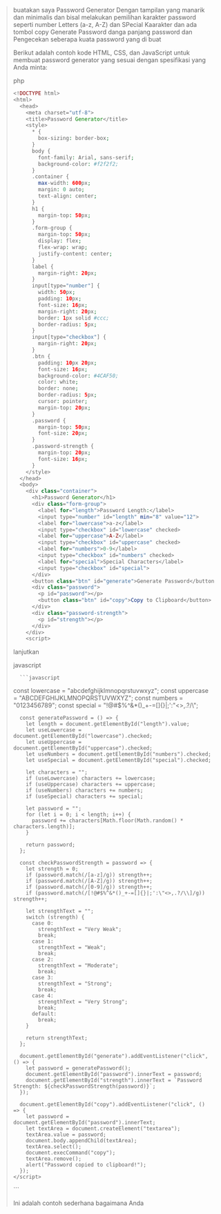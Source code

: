 > buatakan saya Password Generator Dengan tampilan yang manarik dan minimalis dan bisal melakukan pemilihan karakter password seperti number Letters (a-z, A-Z) dan SPecial Kaarakter dan ada tombol copy Generate Password danga panjang password dan Pengecekan seberapa kuata password yang di buat
> 
> Berikut adalah contoh kode HTML, CSS, dan JavaScript untuk membuat password generator yang sesuai dengan spesifikasi yang Anda minta:
> 
> php
> 
> ```php
> <!DOCTYPE html>
> <html>
>   <head>
>     <meta charset="utf-8">
>     <title>Password Generator</title>
>     <style>
>       * {
>         box-sizing: border-box;
>       }
>       body {
>         font-family: Arial, sans-serif;
>         background-color: #f2f2f2;
>       }
>       .container {
>         max-width: 600px;
>         margin: 0 auto;
>         text-align: center;
>       }
>       h1 {
>         margin-top: 50px;
>       }
>       .form-group {
>         margin-top: 50px;
>         display: flex;
>         flex-wrap: wrap;
>         justify-content: center;
>       }
>       label {
>         margin-right: 20px;
>       }
>       input[type="number"] {
>         width: 50px;
>         padding: 10px;
>         font-size: 16px;
>         margin-right: 20px;
>         border: 1px solid #ccc;
>         border-radius: 5px;
>       }
>       input[type="checkbox"] {
>         margin-right: 20px;
>       }
>       .btn {
>         padding: 10px 20px;
>         font-size: 16px;
>         background-color: #4CAF50;
>         color: white;
>         border: none;
>         border-radius: 5px;
>         cursor: pointer;
>         margin-top: 20px;
>       }
>       .password {
>         margin-top: 50px;
>         font-size: 20px;
>       }
>       .password-strength {
>         margin-top: 20px;
>         font-size: 16px;
>       }
>     </style>
>   </head>
>   <body>
>     <div class="container">
>       <h1>Password Generator</h1>
>       <div class="form-group">
>         <label for="length">Password Length:</label>
>         <input type="number" id="length" min="8" value="12">
>         <label for="lowercase">a-z</label>
>         <input type="checkbox" id="lowercase" checked>
>         <label for="uppercase">A-Z</label>
>         <input type="checkbox" id="uppercase" checked>
>         <label for="numbers">0-9</label>
>         <input type="checkbox" id="numbers" checked>
>         <label for="special">Special Characters</label>
>         <input type="checkbox" id="special">
>       </div>
>       <button class="btn" id="generate">Generate Password</button>
>       <div class="password">
>         <p id="password"></p>
>         <button class="btn" id="copy">Copy to Clipboard</button>
>       </div>
>       <div class="password-strength">
>         <p id="strength"></p>
>       </div>
>     </div>
>     <script>
> ```
>      
> 
> lanjutkan
> 
> javascript
> 
>       ```javascript
> const lowercase = "abcdefghijklmnopqrstuvwxyz";
>       const uppercase = "ABCDEFGHIJKLMNOPQRSTUVWXYZ";
>       const numbers = "0123456789";
>       const special = "!@#$%^&*()_+-=[]{}|;':\"<>,.?/\\";
>       
>       const generatePassword = () => {
>         let length = document.getElementById("length").value;
>         let useLowercase = document.getElementById("lowercase").checked;
>         let useUppercase = document.getElementById("uppercase").checked;
>         let useNumbers = document.getElementById("numbers").checked;
>         let useSpecial = document.getElementById("special").checked;
>         
>         let characters = "";
>         if (useLowercase) characters += lowercase;
>         if (useUppercase) characters += uppercase;
>         if (useNumbers) characters += numbers;
>         if (useSpecial) characters += special;
>         
>         let password = "";
>         for (let i = 0; i < length; i++) {
>           password += characters[Math.floor(Math.random() * characters.length)];
>         }
>         
>         return password;
>       };
>       
>       const checkPasswordStrength = password => {
>         let strength = 0;
>         if (password.match(/[a-z]/g)) strength++;
>         if (password.match(/[A-Z]/g)) strength++;
>         if (password.match(/[0-9]/g)) strength++;
>         if (password.match(/[!@#$%^&*()_+-=[]{}|;':\"<>,.?/\\]/g)) strength++;
>         
>         let strengthText = "";
>         switch (strength) {
>           case 0:
>             strengthText = "Very Weak";
>             break;
>           case 1:
>             strengthText = "Weak";
>             break;
>           case 2:
>             strengthText = "Moderate";
>             break;
>           case 3:
>             strengthText = "Strong";
>             break;
>           case 4:
>             strengthText = "Very Strong";
>             break;
>           default:
>             break;
>         }
>         
>         return strengthText;
>       };
>       
>       document.getElementById("generate").addEventListener("click", () => {
>         let password = generatePassword();
>         document.getElementById("password").innerText = password;
>         document.getElementById("strength").innerText = `Password Strength: ${checkPasswordStrength(password)}`;
>       });
>       
>       document.getElementById("copy").addEventListener("click", () => {
>         let password = document.getElementById("password").innerText;
>         let textArea = document.createElement("textarea");
>         textArea.value = password;
>         document.body.appendChild(textArea);
>         textArea.select();
>         document.execCommand("copy");
>         textArea.remove();
>         alert("Password copied to clipboard!");
>       });
>     </script>
>   </body>
> </html>
> ```
> 
> Ini adalah contoh sederhana bagaimana Anda